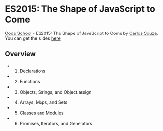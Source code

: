 # ES2015: The Shape of JavaScript to Come

[Code School](http://www.codeschool.com) - ES2015: The Shape of JavaScript to Come by [Carlos Souza](https://twitter.com/caike). 
You can get the slides [here](http://courseware.codeschool.com/es2015-the-shape-of-javascript-to-come/all-levels.pdf)

## Overview

 - 1. Declarations
 - 2. Functions
 - 3. Objects, Strings, and Object.assign
 - 4. Arrays, Maps, and Sets
 - 5. Classes and Modules
 - 6. Promises, Iterators, and Generators
